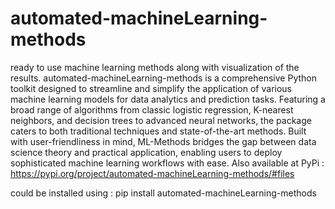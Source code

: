 # automated-machineLearning-methods
ready to use machine learning methods along with visualization of the results.
automated-machineLearning-methods is a comprehensive Python toolkit designed to streamline and simplify the application of various machine learning models for data analytics and prediction tasks. Featuring a broad range of algorithms from classic logistic regression, K-nearest neighbors, and decision trees to advanced neural networks, the package caters to both traditional techniques and state-of-the-art methods. Built with user-friendliness in mind, ML-Methods bridges the gap between data science theory and practical application, enabling users to deploy sophisticated machine learning workflows with ease.
Also available at PyPi : https://pypi.org/project/automated-machineLearning-methods/#files

could be installed using : pip install automated-machineLearning-methods 
